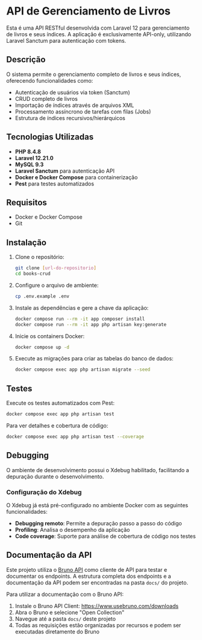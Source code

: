 # API de Gerenciamento de Livros

Esta é uma API RESTful desenvolvida com Laravel 12 para gerenciamento de livros e seus índices. A aplicação é exclusivamente API-only, utilizando Laravel Sanctum para autenticação com tokens.

## Descrição

O sistema permite o gerenciamento completo de livros e seus índices, oferecendo funcionalidades como:

- Autenticação de usuários via token (Sanctum)
- CRUD completo de livros
- Importação de índices através de arquivos XML
- Processamento assíncrono de tarefas com filas (Jobs)
- Estrutura de índices recursivos/hierárquicos

## Tecnologias Utilizadas

- **PHP 8.4.8**
- **Laravel 12.21.0**
- **MySQL 9.3**
- **Laravel Sanctum** para autenticação API
- **Docker e Docker Compose** para containerização
- **Pest** para testes automatizados

## Requisitos

- Docker e Docker Compose
- Git

## Instalação

1. Clone o repositório:
   ```bash
   git clone [url-do-repositorio]
   cd books-crud
   ```

2. Configure o arquivo de ambiente:
   ```bash
   cp .env.example .env
   ```

3. Instale as dependências e gere a chave da aplicação:
   ```bash
   docker compose run --rm -it app composer install
   docker compose run --rm -it app php artisan key:generate
   ```

4. Inicie os containers Docker:
   ```bash
   docker compose up -d
   ```

5. Execute as migrações para criar as tabelas do banco de dados:
   ```bash
   docker compose exec app php artisan migrate --seed
   ```

## Testes

Execute os testes automatizados com Pest:

```bash
docker compose exec app php artisan test
```

Para ver detalhes e cobertura de código:

```bash
docker compose exec app php artisan test --coverage
```

## Debugging

O ambiente de desenvolvimento possui o Xdebug habilitado, facilitando a depuração durante o desenvolvimento.

### Configuração do Xdebug

O Xdebug já está pré-configurado no ambiente Docker com as seguintes funcionalidades:

- **Debugging remoto**: Permite a depuração passo a passo do código
- **Profiling**: Analisa o desempenho da aplicação
- **Code coverage**: Suporte para análise de cobertura de código nos testes

## Documentação da API

Este projeto utiliza o [Bruno API](https://www.usebruno.com/) como cliente de API para testar e documentar os endpoints. A estrutura completa dos endpoints e a documentação da API podem ser encontradas na pasta `docs/` do projeto.

Para utilizar a documentação com o Bruno API:

1. Instale o Bruno API Client: https://www.usebruno.com/downloads
2. Abra o Bruno e selecione "Open Collection"
3. Navegue até a pasta `docs/` deste projeto
4. Todas as requisições estão organizadas por recursos e podem ser executadas diretamente do Bruno
